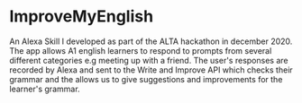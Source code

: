 # ImproveMyEnglish
An Alexa Skill I developed as part of the ALTA hackathon in december 2020. The app allows A1 english learners to respond to prompts from several different categories e.g meeting up with a friend. 
The user's responses are recorded by Alexa and sent to the Write and Improve API which checks their grammar and the allows us to give suggestions and improvements for the learner's grammar. 

